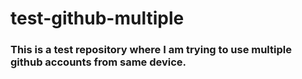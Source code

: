 # test-github-multiple

### This is a test repository where I am trying to use multiple github accounts from same device.
